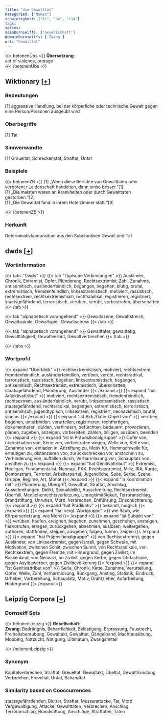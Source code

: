 ```yaml
---
title: "die Gewalttat"
kategorien: ["Nomen"]
schwierigkeit: ["k1", "h4", "r14"]
tags:
series:
mainDornseiffs: ['Gesellschaft']
domainDornseiffs: ['Zwang']
url: "Gewalttat"
---
```


{{< betonenÜbs >}}
**Übersetzung:**  
act of violence, outrage  
{{< /betonenÜbs >}}

## Wiktionary [[+](https://de.wiktionary.org/wiki/Gewalttat)]

### Bedeutungen
[1] aggressive Handlung, bei der körperliche oder technische Gewalt gegen eine Person/Personen ausgeübt wird  

### Oberbegriffe
[1] Tat  

### Sinnverwandte
[1] Gräueltat, Schreckenstat, Straftat, Untat  

### Beispiele
{{< betonenZB >}}
[1] „Wenn diese Berichte von Gewalttaten oder verbotener Leidenschaft handelten, dann umso besser.“[1]  
[1] „Die meisten waren an Krankheiten oder durch Gewalttaten gestorben.“[2]  
[1] „Die Gewalttat fand in ihrem Hotelzimmer statt.“[3]  

{{< /betonenZB >}}
### Herkunft
Determinativkompositum aus den Substantiven Gewalt und Tat  



## dwds [[+](https://www.dwds.de/wb/Gewalttat)]

### Wortinformation
{{< tabs "Dwds" >}}
{{< tab "Typische Verbindungen" >}}
Ausländer, Chronik, Extremist, Opfer, Plünderung, Rechtsextremist, Zahl, Zunahme, antisemitisch, ausländerfeindlich, begangen, begehen, blutig, brutal, extremistisch, fremdenfeindlich, linksextremistisch, motiviert, rassistisch, rechtsextrem, rechtsextremistisch, rechtsradikal, registrieren, registriert, staatsgefährdend, terroristisch, verüben, verübt, vorbestrafen, überschatten
{{< /tab >}}

{{< tab "alphabetisch vorangehend" >}}
Gewaltszene, Gewaltstreich, Gewaltspirale, Gewaltspiel, Gewaltschuss
{{< /tab >}}

{{< tab "alphabetisch vorangehend" >}}
Gewalttäter, gewalttätig, Gewalttätigkeit, Gewaltverbot, Gewaltverbrechen
{{< /tab >}}

{{< /tabs >}}

### Wortprofil
{{< expand "Überblick" >}} rechtsextremistisch, motiviert, rechtsextrem, fremdenfeindlich, ausländerfeindlich, verüben, verübt, rechtsradikal, terroristisch, rassistisch, begehen, linksextremistisch, begangen, antisemitisch, Rechtsextremist, extremistisch, überschatten, staatsgefährdend, Plünderung, Ausländer {{< /expand >}}
{{< expand "hat Adjektivattribut" >}} motiviert, rechtsextremistisch, fremdenfeindlich, rechtsextrem, ausländerfeindlich, verübt, linksextremistisch, rassistisch, staatsgefährdend, rechtsradikal, begangen, extremistisch, terroristisch, antisemitisch, jugendtypisch, linksextrem, registriert, neonazistisch, brutal, sinnlos {{< /expand >}}
{{< expand "ist Akk./Dativ-Objekt von" >}} verüben, begehen, unterbinden, verurteilen, registrieren, rechtfertigen, dokumentieren, dulden, verhindern, befürchten, bedauern, provozieren, planen, zugeben, anzeigen, vorbereiten, zählen, billigen, ausüben, beenden {{< /expand >}}
{{< expand "ist in Präpositionalgruppe" >}} Opfer von, überschatten von, Serie von, vorbestrafen wegen, Welle von, Kette von, Zunahme von, entladen in, Anstiftung zu, Motiv für, Hemmschwelle für, ermutigen zu, distanzieren von, zurückschrecken vor, anstacheln zu, Verhinderung von, auffallen durch, Verharmlosung von, Schauplatz von, anstiften zu {{< /expand >}}
{{< expand "hat Genitivattribut" >}} Extremist, Hooligan, Fundamentalist, Neonazi, PKK, Rechtsextremist, Miliz, IRA, Kurde, Demonstrant, Terrorist, Arbeiterpartei, Jugendliche, Seite, Serbe, Szene, Gruppe, Regime, Art, Monat {{< /expand >}}
{{< expand "in Koordination mit" >}} Plünderung, Übergriff, Gewalttat, Straftat, Anschlag, Ausschreitungen, Delikt, Sexualdelikt, Ausschreitung, Rechtsextremist, Überfall, Menschenrechtsverletzung, Unregelmäßigkeit, Terroranschlag, Brandstiftung, Unruhen, Mord, Verbrechen, Entführung, Einschüchterung {{< /expand >}}
{{< expand "hat Prädikativ" >}} bekannt, möglich {{< /expand >}}
{{< expand "hat vergl. Wortgruppe" >}} wie Raub, wie Körperverletzung, wie Mord {{< /expand >}}
{{< expand "ist Subjekt von" >}} verüben, häufen, ereignen, begehen, zunehmen, geschehen, ansteigen, hervorrufen, erregen, zurückgehen, abnehmen, auslösen, weitergehen, aufhören, stattfinden, steigen, ausgehen, folgen, führen, zeigen {{< /expand >}}
{{< expand "hat Präpositionalgruppe" >}} von Rechtsextremist, gegen Ausländer, von Linksextremist, gegen Israeli, gegen Schwule, mit Motivation, zwischen Schiit, zwischen Sunnit, von Rechtsradikale, von Rechtsextrem, gegen Fremde, mit Hintergrund, gegen Zivilist, im Baskenland, von Neonazi, an Zivilist, gegen Serbe, gegen Obdachlose, gegen Asylbewerber, gegen Zivilbevölkerung {{< /expand >}}
{{< expand "ist Genitivattribut von" >}} Serie, Chronik, Kette, Zunahme, Verurteilung, Opfer, Welle, Zahl, Verharmlosung, Rückgang, Anstieg, Statistik, Eindruck, Urheber, Vorbereitung, Schauplatz, Motiv, Drahtzieher, Aufarbeitung, Hintergrund {{< /expand >}}

## Leipzig Corpora [[+](https://corpora.uni-leipzig.de/en/res?word=Gewalttat&corpusId=deu_newscrawl-public_2018)]

### Dornseiff Sets
{{< betonenLeipzig >}}
**Gesellschaft:**  
**Zwang:** Bedrängnis, Beharrlichkeit, Belästigung, Erpressung, Faustrecht, Freiheitsberaubung, Gewaltakt, Gewalttat, Gängelband, Machtausübung, Mobbing, Notzucht, Nötigung, Ultimatum, Zwangsmittel  

{{< /betonenLeipzig >}}

### Synonym
Kapitalverbrechen, Straftat, Greueltat, Gewaltakt, Übeltat, Gewalthandlung, Verbrechen, Freveltat, Untat, Schandtat


### Similarity based on Cooccurrences
staatsgefährdenden, Bluttat, Straftat, Messerattacke, Tat, Mord, Vergewaltigung, Attacke, Gewalttaten, Verbrechen, Anschlag, Terroranschlag, Brandstiftung, Anschläge, Straftaten, Taten

